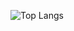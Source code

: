 



![Top Langs](https://github-readme-stats.vercel.app/api/top-langs/?username=wilsonnjoroge&layout=compact)
